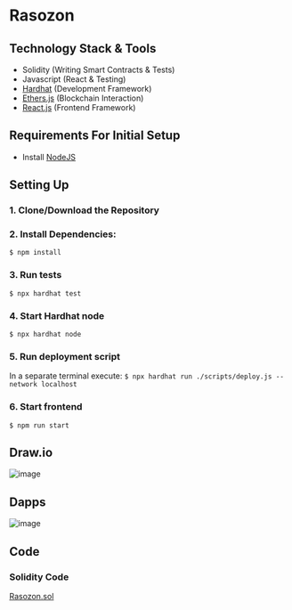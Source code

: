 # Rasozon

## Technology Stack & Tools

- Solidity (Writing Smart Contracts & Tests)
- Javascript (React & Testing)
- [Hardhat](https://hardhat.org/) (Development Framework)
- [Ethers.js](https://docs.ethers.io/v5/) (Blockchain Interaction)
- [React.js](https://reactjs.org/) (Frontend Framework)

## Requirements For Initial Setup
- Install [NodeJS](https://nodejs.org/en/)

## Setting Up
### 1. Clone/Download the Repository

### 2. Install Dependencies:
`$ npm install`

### 3. Run tests
`$ npx hardhat test`

### 4. Start Hardhat node
`$ npx hardhat node`

### 5. Run deployment script
In a separate terminal execute:
`$ npx hardhat run ./scripts/deploy.js --network localhost`

### 6. Start frontend
`$ npm run start`

## Draw.io
![image](https://github.com/Sourabh-Kumar04/Rasozon/assets/155216316/95411e24-9b40-4b7f-8473-1c2142eca601)

## Dapps
![image](https://github.com/Sourabh-Kumar04/Rasozon/assets/155216316/29ffba82-553f-4b95-8615-105244073f5a)

## Code
### Solidity Code
[Rasozon.sol](https://github.com/Sourabh-Kumar04/Rasozon/blob/master/contracts/Rasozon.sol)



